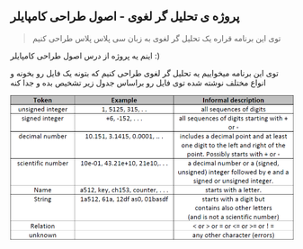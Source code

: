 ## پروژه ی تحلیل گر لغوی - اصول طراحی کامپایلر

> توی این برنامه قراره یک تحلیل گر لغوی به زبان سی پلاس پلاس طراحی کنیم

اینم یه پروژه از درس اصول طراحی کامپایلر :)

توی این برنامه میخواییم یه تحلیل گر لغوی طراحی کنیم که بتونه یک فایل رو بخونه و انواع مختلف نوشته شده توی فایل رو براساس جدول زیر تشخیص بده و جدا کنه

![image](https://github.com/ehsan-mohammadi/programming_class_cheats/blob/master/Lexical_Analyzer/Image.png)
